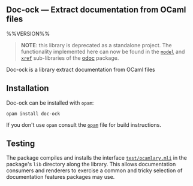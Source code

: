 Doc-ock — Extract documentation from OCaml files
------------------------------------------------
%%VERSION%%

> **NOTE**: this library is deprecated as a standalone project. The functionality implemented here can now be found in the [`model`](https://github.com/ocaml/odoc/tree/master/src/model) and [`xref`](https://github.com/ocaml/odoc/tree/master/src/xref) sub-libraries of the [odoc](https://github.com/ocaml/odoc) package.

Doc-ock is a library extract documentation from OCaml files

## Installation

Doc-ock can be installed with `opam`:

    opam install doc-ock

If you don't use `opam` consult the [`opam`](opam) file for build instructions.

## Testing

The package compiles and installs the interface
[`test/ocamlary.mli`](test/ocamlary.mli) in the package's `lib`
directory along the library. This allows documentation consumers and
renderers to exercise a common and tricky selection of documentation
features packages may use.
